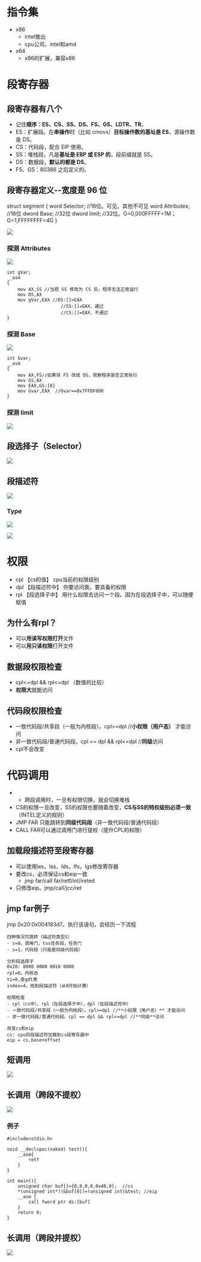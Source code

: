 
# 指令集
- x86
	- intel推出
	- cpu公司，intel和amd
- x64
	- x86的扩展，兼容x86

# 段寄存器
## 段寄存器有八个
- 记住**顺序：ES、CS、SS、DS、FS、GS、LDTR、TR**。
- ES：扩展段。在**串操作**时（比如 cmovs）**目标操作数的基址是 ES**，源操作数是 DS。
- CS：代码段，配合 EIP 使用。
- SS：堆栈段，凡是**基址是 EBP 或 ESP 的**，段前缀就是 SS。
- DS：数据段，**默认的都是 DS**。
- FS、GS：80386 之后定义的。

## 段寄存器定义--宽度是 96 位
struct segment { 
 word Selector; 	//16位。可见，其他不可见
 word Attributes;	//16位
 dword Base;		//32位
 dword limit;		//32位。G=0,000FFFFF=1M；G=1,FFFFFFFF=4G
}

![](../../photo/Pasted%20image%2020221206184320.png)
### 探测 Attributes
![](../../photo/Pasted%20image%2020221206185914.png)
```
int gVar; 
__asm 
{ 
	mov AX,SS //当把 SS 修改为 CS 后，程序无法正常运行
	mov DS,AX 
	mov gVar,EAX //DS:[]=EAX
					//SS:[]=EAX，通过
					//CS:[]=EAX，不通过
} 
```
### 探测 Base
![](../../photo/Pasted%20image%2020221206194546.png)
```
int Gvar; 
__asm 
{ 
	mov AX,FS//如果将 FS 改成 DS，观察程序是否正常执行
	mov GS,AX 
	mov EAX,GS:[0] 
	mov Gvar,EAX  //Gvar==0x7FFDF000
} 
```
### 探测 limit
![](../../photo/Pasted%20image%2020221206194645.png)

## 段选择子（Selector）
![](../../photo/Pasted%20image%2020221207113346.png)

## 段描述符
![](../../photo/Pasted%20image%2020221207095404.png)
### Type
![](../../photo/Pasted%20image%2020221207111918.png)

![](../../photo/Pasted%20image%2020221207112039.png)

# 权限
- cpl 【cs的值】 cpu当前的权限级别
- dpl 【段描述符中】 你要访问我，要具备的权限
- rpl 【段选择子中】 用什么权限去访问一个段。因为在段选择子中，可以随便赋值

## 为什么有rpl？
- 可以**用读写权限打开**文件
- 可以**用只读权限**打开文件

## 数据段权限检查
- cpl<=dpl && rpl<=dpl （数值的比较）
- **权限大**就能访问

## 代码段权限检查
- 一致代码段/共享段（一般为内核段）。cpl>=dpl //**小权限（用户态）** 才能访问
- 非一致代码段/普通代码段。cpl == dpl && rpl<=dpl //**同级**访问
- cpl不会改变

# 代码调用
- - 跨段调用时，一旦有权限切换，就会切换堆栈
- CS的权限一旦改变，SS的权限也要随着改变，**CS与SS的特权级别必须一致**（INTEL定义的规则）
- JMP FAR 只能跳转到**同级代码段**（非一致代码段/普通代码段）
- CALL FAR可以通过调用门进行提权（提升CPL的权限）

## 加载段描述符至段寄存器
- 可以使用les，lss，lds，lfs，lgs修改寄存器
- 要改cs，必须保证cs和eip一致
	- jmp far/call far/retf/int/ireted
- 只修改eip。jmp/call/jcc/ret 

## jmp far例子
jmp 0x20:0x004183d7。执行该语句，会经历一下流程
```
四种情况可跳转（描述符类型S）
- s=0，调用门，tss任务段，任务门
- s=1，代码段（只能是同级代码段）

分析段选择子
0x20: 0000 0000 0010 0000
rpl=0，内核态
ti=0,查gdt表
index=4，找到段描述符（从0开始计算）

权限检查
- cpl（cs中），rpl（在段选择子中），dpl（在段描述符中）
- 一致代码段/共享段（一般为内核段）。cpl>=dpl //**小权限（用户态）** 才能访问
- 非一致代码段/普通代码段。cpl == dpl && rpl<=dpl //**同级**访问

改变cs和eip
cs: cpu将段描述符加载到cs段寄存器中
eip = cs.base+offset
```

## 短调用
![](../../photo/Pasted%20image%2020221207175703.png)

## 长调用（跨段不提权）
![](../../photo/Pasted%20image%2020221207182823.png)
### 例子
```
#include<stdio.h>

void __declspec(naked) test(){
	__asm{
		retf
	}
}

int main(){
	unsigned char buf[]={0,0,0,0,0x48,0};  //cs
	*(unsigned int*)(&buf[0])=(unsigned int)&test; //eip
	__asm {
		call fword ptr ds:[buf]
	}
	return 0;
}
```

## 长调用（跨段并提权）
![](../../photo/Pasted%20image%2020221207183517.png)

